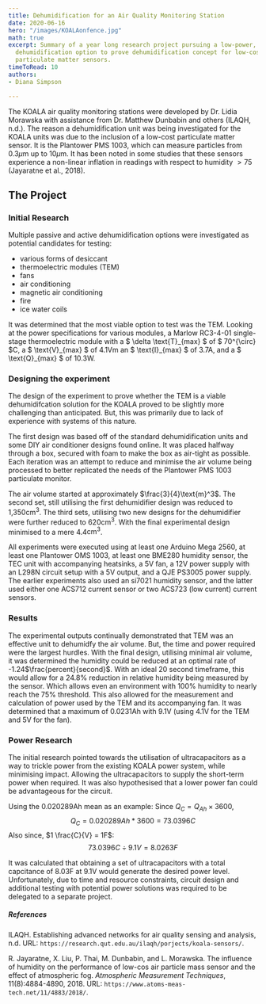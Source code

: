 ```yaml
---
title: Dehumidification for an Air Quality Monitoring Station
date: 2020-06-16
hero: "/images/KOALAonfence.jpg"
math: true
excerpt: Summary of a year long research project pursuing a low-power, low-const
  dehumidification option to prove dehumidification concept for low-cost
  particulate matter sensors.
timeToRead: 10
authors:
- Diana Simpson

---
```

The KOALA air quality monitoring stations were developed by Dr. Lidia Morawska with assistance from Dr. Matthew Dunbabin and others (ILAQH, n.d.). The reason a dehumidification unit was being investigated for the KOALA units was due to the inclusion of a low-cost particulate matter sensor. It is the Plantower PMS 1003, which can measure particles from 0.3$\mu$m up to 10$\mu$m. It has been noted in some studies that these sensors experience a non-linear inflation in readings with respect to humidity $>75%$ (Jayaratne et al., 2018).

## The Project

### Initial Research

Multiple passive and active dehumidification options were investigated as potential candidates for testing:
- various forms of desiccant
- thermoelectric modules (TEM)
- fans
- air conditioning
- magnetic air conditioning
- fire
- ice water coils

It was determined that the most viable option to test was the TEM. Looking at the power specifications for various modules, a Marlow RC3-4-01 single-stage thermoelectric module with a $ \delta \text{T}\_{max} $ of $ 70^{\circ} $C, a $ \text{V}\_{max} $ of 4.1Vm an $ \text{I}\_{max} $ of 3.7A, and a $ \text{Q}\_{max} $ of 10.3W.

### Designing the experiment

The design of the experiment to prove whether the TEM is a viable dehumidifcation solution for the KOALA proved to be slightly more challenging than anticipated. But, this was primarily due to lack of experience with systems of this nature.

The first design was based off of the standard dehumidification units and some DIY air conditioner designs found online. It was placed halfway through a box, secured with foam to make the box as air-tight as possible. Each iteration was an attempt to reduce and minimise the air volume being processed to better replicated the needs of the Plantower PMS 1003 particulate monitor.

The air volume started at approximately $\frac{3}{4}\text{m}^3$. The second set, still utilising the first dehumidifier design was reduced to 1,350$\text{cm}^3$. The third sets, utilising two new designs for the dehumidifier were further reduced to 620$\text{cm}^3$. With the final experimental design minimised to a mere 4.4$\text{cm}^3$.

All experiments were executed using at least one Arduino Mega 2560, at least one Plantower OMS 1003, at least one BME280 humidity sensor, the TEC unit with accompanying heatsinks, a 5V fan, a 12V power supply with an L298N circuit setup with a 5V output, and a QJE PS3005 power supply. The earlier experiments also used an si7021 humidity sensor, and the latter used either one ACS712 current sensor or two ACS723 (low current) current sensors.

### Results

The experimental outputs continually demonstrated that TEM was an effective unit to dehumidfy the air volume. But, the time and power required were the largest hurdles. With the final design, utilising minimal air volume, it was determined the humidity could be reduced at an optimal rate of -1.24$\frac{percent}{second}$. With an ideal 20 second timeframe, this would allow for a 24.8% reduction in relative humidity being measured by the sensor. Which allows even an environment with 100% humidity to nearly reach the 75% threshold. This also allowed for the measurement and calculation of power used by the TEM and its accompanying fan. It was determined that a maximum of 0.0231Ah with 9.1V (using 4.1V for the TEM and 5V for the fan).

### Power Research

The initial research pointed towards the utilisation of ultracapacitors as a way to trickle power from the existing KOALA power system, while minimising impact. Allowing the ultracapacitors to supply the short-term power when required. It was also hypothesised that a lower power fan could be advantageous for the circuit.

Using the 0.020289Ah mean as an example:
Since $Q_C = Q_{Ah} \times 3600$, $$Q_C = 0.020289Ah * 3600 = 73.0396C$$
Also since, $1 \frac{C}{V} = 1F$: $$73.0396C \div 9.1V = 8.0263F$$

It was calculated that obtaining a set of ultracapacitors with a total capcitance of 8.03F at 9.1V would generate the desired power level. Unfortunately, due to time and resource constraints, circuit design and additional testing with potential power solutions was required to be delegated to a separate project.

##### References

ILAQH. Establishing advanced networks for air quality sensing and analysis, n.d. URL: `https://research.qut.edu.au/ilaqh/porjects/koala-sensors/`.

R. Jayaratne, X. Liu, P. Thai, M. Dunbabin, and L. Morawska. The influence of humidity on the performance of low-cos air particle mass sensor and the effect of atmospheric fog. _Atmospheric Measurement Techniques_, 11(8):4884-4890, 2018. URL: `https://www.atoms-meas-tech.net/11/4883/2018/`.
